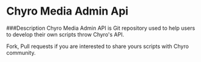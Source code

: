 # Chyro Media Admin Api

###Description
Chyro Media Admin API is Git repository used to help users to develop their own scripts throw Chyro's API.

Fork, Pull requests if you are interested to share yours scripts with Chyro community.
